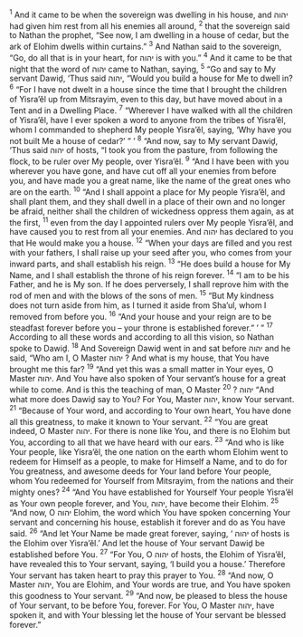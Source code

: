 <sup>1</sup> And it came to be when the sovereign was dwelling in his house, and יהוה had given him rest from all his enemies all around,
<sup>2</sup> that the sovereign said to Nathan the prophet, “See now, I am dwelling in a house of cedar, but the ark of Elohim dwells within curtains.”
<sup>3</sup> And Nathan said to the sovereign, “Go, do all that is in your heart, for יהוה is with you.”
<sup>4</sup> And it came to be that night that the word of יהוה came to Nathan, saying,
<sup>5</sup> “Go and say to My servant Dawiḏ, ‘Thus said יהוה, “Would you build a house for Me to dwell in?
<sup>6</sup> “For I have not dwelt in a house since the time that I brought the children of Yisra’ĕl up from Mitsrayim, even to this day, but have moved about in a Tent and in a Dwelling Place.
<sup>7</sup> “Wherever I have walked with all the children of Yisra’ĕl, have I ever spoken a word to anyone from the tribes of Yisra’ĕl, whom I commanded to shepherd My people Yisra’ĕl, saying, ‘Why have you not built Me a house of cedar?’ ” ’
<sup>8</sup> “And now, say to My servant Dawiḏ, ‘Thus said יהוה of hosts, “I took you from the pasture, from following the flock, to be ruler over My people, over Yisra’ĕl.
<sup>9</sup> “And I have been with you wherever you have gone, and have cut off all your enemies from before you, and have made you a great name, like the name of the great ones who are on the earth.
<sup>10</sup> “And I shall appoint a place for My people Yisra’ĕl, and shall plant them, and they shall dwell in a place of their own and no longer be afraid, neither shall the children of wickedness oppress them again, as at the first,
<sup>11</sup> even from the day I appointed rulers over My people Yisra’ĕl, and have caused you to rest from all your enemies. And יהוה has declared to you that He would make you a house.
<sup>12</sup> “When your days are filled and you rest with your fathers, I shall raise up your seed after you, who comes from your inward parts, and shall establish his reign.
<sup>13</sup> “He does build a house for My Name, and I shall establish the throne of his reign forever.
<sup>14</sup> “I am to be his Father, and he is My son. If he does perversely, I shall reprove him with the rod of men and with the blows of the sons of men.
<sup>15</sup> “But My kindness does not turn aside from him, as I turned it aside from Sha’ul, whom I removed from before you.
<sup>16</sup> “And your house and your reign are to be steadfast forever before you – your throne is established forever.” ’ ”
<sup>17</sup> According to all these words and according to all this vision, so Nathan spoke to Dawiḏ.
<sup>18</sup> And Sovereign Dawiḏ went in and sat before יהוה and he said, “Who am I, O Master יהוה ? And what is my house, that You have brought me this far?
<sup>19</sup> “And yet this was a small matter in Your eyes, O Master יהוה. And You have also spoken of Your servant’s house for a great while to come. And is this the teaching of man, O Master יהוה ?
<sup>20</sup> “And what more does Dawiḏ say to You? For You, Master יהוה, know Your servant.
<sup>21</sup> “Because of Your word, and according to Your own heart, You have done all this greatness, to make it known to Your servant.
<sup>22</sup> “You are great indeed, O Master יהוה. For there is none like You, and there is no Elohim but You, according to all that we have heard with our ears.
<sup>23</sup> “And who is like Your people, like Yisra’ĕl, the one nation on the earth whom Elohim went to redeem for Himself as a people, to make for Himself a Name, and to do for You greatness, and awesome deeds for Your land before Your people, whom You redeemed for Yourself from Mitsrayim, from the nations and their mighty ones?
<sup>24</sup> “And You have established for Yourself Your people Yisra’ĕl as Your own people forever, and You, יהוה, have become their Elohim.
<sup>25</sup> “And now, O יהוה Elohim, the word which You have spoken concerning Your servant and concerning his house, establish it forever and do as You have said.
<sup>26</sup> “And let Your Name be made great forever, saying, ‘ יהוה of hosts is the Elohim over Yisra’ĕl.’ And let the house of Your servant Dawiḏ be established before You.
<sup>27</sup> “For You, O יהוה of hosts, the Elohim of Yisra’ĕl, have revealed this to Your servant, saying, ‘I build you a house.’ Therefore Your servant has taken heart to pray this prayer to You.
<sup>28</sup> “And now, O Master יהוה, You are Elohim, and Your words are true, and You have spoken this goodness to Your servant.
<sup>29</sup> “And now, be pleased to bless the house of Your servant, to be before You, forever. For You, O Master יהוה, have spoken it, and with Your blessing let the house of Your servant be blessed forever.”
